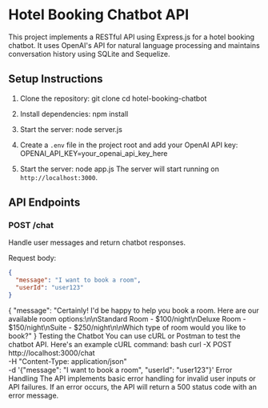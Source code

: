# Hotel Booking Chatbot API

This project implements a RESTful API using Express.js for a hotel booking chatbot. It uses OpenAI's API for natural language processing and maintains conversation history using SQLite and Sequelize.

## Setup Instructions

1. Clone the repository:
   git clone <repository-url>
   cd hotel-booking-chatbot
2. Install dependencies:
   npm install
3. Start the server:
   node server.js
4. Create a `.env` file in the project root and add your OpenAI API key:
   OPENAI_API_KEY=your_openai_api_key_here

5. Start the server:
   node app.js
   The server will start running on `http://localhost:3000`.

## API Endpoints

### POST /chat

Handle user messages and return chatbot responses.

Request body:

```json
{
  "message": "I want to book a room",
  "userId": "user123"
}
```

{
"message": "Certainly! I'd be happy to help you book a room. Here are our available room options:\n\nStandard Room - $100/night\nDeluxe Room - $150/night\nSuite - $250/night\n\nWhich type of room would you like to book?"
}
Testing the Chatbot
You can use cURL or Postman to test the chatbot API. Here's an example cURL command:
bash
curl -X POST http://localhost:3000/chat \
-H "Content-Type: application/json" \
-d '{"message": "I want to book a room", "userId": "user123"}'
Error Handling
The API implements basic error handling for invalid user inputs or API failures. If an error occurs, the API will return a 500 status code with an error message.
